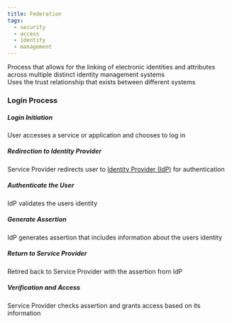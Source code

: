 ```yaml
---
title: Federation
tags:
  - security
  - access
  - identity
  - management
---
```


Process that allows for the linking of electronic identities and attributes across multiple distinct identity management systems  
Uses the trust relationship that exists between different systems

### Login Process

##### Login Initiation
User accesses a service or application and chooses to log in

##### Redirection to Identity Provider
Service Provider redirects user to [Identity Provider (IdP)](identity-providers-idp.md) for authentication

##### Authenticate the User
IdP validates the users identity

##### Generate Assertion
IdP generates assertion that includes information about the users identity

##### Return to Service Provider
Retired back to Service Provider with the assertion from IdP

##### Verification and Access
Service Provider checks assertion and grants access based on its information
